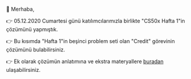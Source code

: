 🚀 Merhaba, 

👉  05.12.2020 Cumartesi günü katılımcılarımızla birlikte "CS50x Hafta 1"in çözümünü yapmıştık. 

👉 Bu kısımda "Hafta 1"in beşinci problem seti olan "Credit" görevinin çözümünü bulabilirsiniz.

👉 Ek olarak çözümün anlatımına ve ekstra materyallere [buradan](https://youtu.be/j-zSAa8d6u8) ulaşabilirsiniz.

